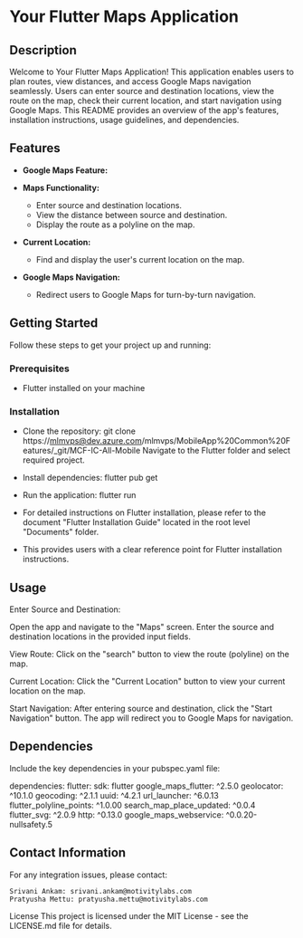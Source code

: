 # Your Flutter Maps Application

## Description

Welcome to Your Flutter Maps Application! This application enables users to plan routes, view distances, and access Google Maps navigation seamlessly. Users can enter source and destination locations, view the route on the map, check their current location, and start navigation using Google Maps. This README provides an overview of the app's features, installation instructions, usage guidelines, and dependencies.
## Features

- **Google Maps Feature:**

- **Maps Functionality:**
  - Enter source and destination locations.
  - View the distance between source and destination.
  - Display the route as a polyline on the map.

- **Current Location:**
  - Find and display the user's current location on the map.

- **Google Maps Navigation:**
   - Redirect users to Google Maps for turn-by-turn navigation.


## Getting Started

Follow these steps to get your project up and running:

### Prerequisites

- Flutter installed on your machine

### Installation

- Clone the repository: git clone https://mlmvps@dev.azure.com/mlmvps/MobileApp%20Common%20Features/_git/MCF-IC-All-Mobile
  Navigate to the Flutter folder and select required project.
  
- Install dependencies: flutter pub get
- Run the application: flutter run
- For detailed instructions on Flutter installation, please refer to the document "Flutter Installation Guide" located in the root level "Documents" folder.

- This provides users with a clear reference point for Flutter installation instructions.


## Usage

Enter Source and Destination:

Open the app and navigate to the "Maps" screen.
Enter the source and destination locations in the provided input fields.

View Route:
Click on the "search" button to view the route (polyline) on the map.

Current Location:
Click the "Current Location" button to view your current location on the map.

Start Navigation:
After entering source and destination, click the "Start Navigation" button.
The app will redirect you to Google Maps for navigation.

## Dependencies
Include the key dependencies in your pubspec.yaml file:

dependencies:
  flutter:
    sdk: flutter
  google_maps_flutter: ^2.5.0
  geolocator: ^10.1.0
  geocoding: ^2.1.1
  uuid: ^4.2.1
  url_launcher: ^6.0.13
  flutter_polyline_points: ^1.0.00
  search_map_place_updated: ^0.0.4
  flutter_svg: ^2.0.9
  http: ^0.13.0
  google_maps_webservice: ^0.0.20-nullsafety.5

 
## Contact Information
 For any integration issues, please contact:

    Srivani Ankam: srivani.ankam@motivitylabs.com
    Pratyusha Mettu: pratyusha.mettu@motivitylabs.com
    


License
This project is licensed under the MIT License - see the LICENSE.md file for details.